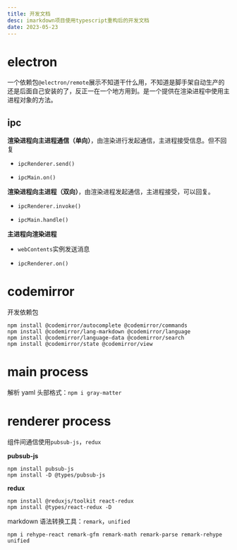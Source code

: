 ```yaml
---
title: 开发文档
desc: imarkdown项目使用typescript重构后的开发文档
date: 2023-05-23
---
```

# electron

一个依赖包`@electron/remote`展示不知道干什么用，不知道是脚手架自动生产的还是后面自己安装的了，反正一在一个地方用到。是一个提供在渲染进程中使用主进程对象的方法。

## ipc

**渲染进程向主进程通信（单向）**，由渲染进行发起通信，主进程接受信息。但不回复

- `ipcRenderer.send()`

- `ipcMain.on()`

**渲染进程向主进程（双向）**，由渲染进程发起通信，主进程接受，可以回复。

- `ipcRenderer.invoke()`

- `ipcMain.handle()`

**主进程向渲染进程**

- `webContents`实例发送消息

- `ipcRenderer.on()`

# codemirror

开发依赖包

```shell
npm install @codemirror/autocomplete @codemirror/commands
npm install @codemirror/lang-markdown @codemirror/language
npm install @codemirror/language-data @codemirror/search
npm install @codemirror/state @codemirror/view
```

# main process

解析 yaml 头部格式：`npm i gray-matter`

# renderer process

组件间通信使用`pubsub-js`，`redux`

**pubsub-js**

```shell
npm install pubsub-js
npm install -D @types/pubsub-js
```

**redux**

```shell
npm install @reduxjs/toolkit react-redux
npm install @types/react-redux -D
```

markdown 语法转换工具：`remark`，`unified`

```shell
npm i rehype-react remark-gfm remark-math remark-parse remark-rehype unified
```
